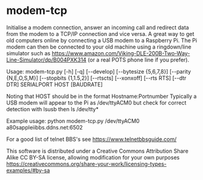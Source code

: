 # modem-tcp
Initialise a modem connection, answer an incoming call and redirect data from the modem to a TCP/IP connection and vice versa.
A great way to get old computers online by connecting a USB modem to a Raspberry Pi.  The Pi modem can then be connected to your old machine using a ringdown/line simulator such as https://www.amazon.com/Viking-DLE-200B-Two-Way-Line-Simulator/dp/B004PXK314 (or a real POTS phone line if you prefer).

Usage: modem-tcp.py [-h] [-q] [--develop] [--bytesize {5,6,7,8}]
                    [--parity {N,E,O,S,M}] [--stopbits {1,1.5,2}] [--rtscts]
                    [--xonxoff] [--rts RTS] [--dtr DTR]
                    SERIALPORT HOST [BAUDRATE]

Noting that HOST should be in the format Hostname:Portnumber
Typically a USB modem will appear to the Pi as /dev/ttyACM0 but check for correct detection with lsusb then ls /dev/tty*

Example usage: python modem-tcp.py /dev/ttyACM0 a80sappleiibbs.ddns.net:6502

For a good list of telnet BBS's see https://www.telnetbbsguide.com/

This software is distributed under a Creative Commons Attribution Share Alike CC BY-SA license, allowing modification for your own purposes https://creativecommons.org/share-your-work/licensing-types-examples/#by-sa
